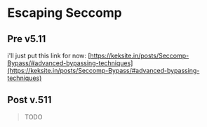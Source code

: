 # Escaping Seccomp

## Pre v5.11

i'll just put this link for now: [https://keksite.in/posts/Seccomp-Bypass/#advanced-bypassing-techniques](https://keksite.in/posts/Seccomp-Bypass/#advanced-bypassing-techniques)

## Post v.511&#x20;

> TODO
